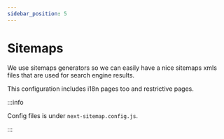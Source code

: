 ```yaml
---
sidebar_position: 5
---
```


# Sitemaps 


We use sitemaps generators so we can easily have a nice sitemaps xmls files that are used for search engine results.

This configuration includes i18n pages too and restrictive pages.


:::info

Config files is under `next-sitemap.config.js`.

:::
